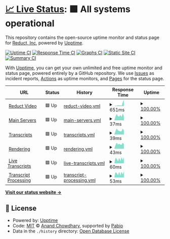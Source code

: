 # [📈 Live Status](https://reduct-inc.github.io/reduct-status): <!--live status--> **🟩 All systems operational**

This repository contains the open-source uptime monitor and status page for [Reduct, Inc](https://reduct-inc.github.io/reduct-status), powered by [Upptime](https://github.com/upptime/upptime).

[![Uptime CI](https://github.com/reduct-inc/reduct-status/workflows/Uptime%20CI/badge.svg)](https://github.com/reduct-inc/reduct-status/actions?query=workflow%3A%22Uptime+CI%22)
[![Response Time CI](https://github.com/reduct-inc/reduct-status/workflows/Response%20Time%20CI/badge.svg)](https://github.com/reduct-inc/reduct-status/actions?query=workflow%3A%22Response+Time+CI%22)
[![Graphs CI](https://github.com/reduct-inc/reduct-status/workflows/Graphs%20CI/badge.svg)](https://github.com/reduct-inc/reduct-status/actions?query=workflow%3A%22Graphs+CI%22)
[![Static Site CI](https://github.com/reduct-inc/reduct-status/workflows/Static%20Site%20CI/badge.svg)](https://github.com/reduct-inc/reduct-status/actions?query=workflow%3A%22Static+Site+CI%22)
[![Summary CI](https://github.com/reduct-inc/reduct-status/workflows/Summary%20CI/badge.svg)](https://github.com/reduct-inc/reduct-status/actions?query=workflow%3A%22Summary+CI%22)

With [Upptime](https://upptime.js.org), you can get your own unlimited and free uptime monitor and status page, powered entirely by a GitHub repository. We use [Issues](https://github.com/reduct-inc/reduct-status/issues) as incident reports, [Actions](https://github.com/reduct-inc/reduct-status/actions) as uptime monitors, and [Pages](https://reduct-inc.github.io/reduct-status) for the status page.

<!--start: status pages-->
<!-- This summary is generated by Upptime (https://github.com/upptime/upptime) -->
<!-- Do not edit this manually, your changes will be overwritten -->
<!-- prettier-ignore -->
| URL | Status | History | Response Time | Uptime |
| --- | ------ | ------- | ------------- | ------ |
| <img alt="" src="https://icons.duckduckgo.com/ip3/app.reduct.video.ico" height="13"> [Reduct Video](https://app.reduct.video) | 🟩 Up | [reduct-video.yml](https://github.com/reduct-inc/reduct-status/commits/HEAD/history/reduct-video.yml) | <details><summary><img alt="Response time graph" src="./graphs/reduct-video/response-time-week.png" height="20"> 651ms</summary><br><a href="https://status.reduct.video/history/reduct-video"><img alt="Response time 375" src="https://img.shields.io/endpoint?url=https%3A%2F%2Fraw.githubusercontent.com%2Freduct-inc%2Freduct-status%2FHEAD%2Fapi%2Freduct-video%2Fresponse-time.json"></a><br><a href="https://status.reduct.video/history/reduct-video"><img alt="24-hour response time 227" src="https://img.shields.io/endpoint?url=https%3A%2F%2Fraw.githubusercontent.com%2Freduct-inc%2Freduct-status%2FHEAD%2Fapi%2Freduct-video%2Fresponse-time-day.json"></a><br><a href="https://status.reduct.video/history/reduct-video"><img alt="7-day response time 651" src="https://img.shields.io/endpoint?url=https%3A%2F%2Fraw.githubusercontent.com%2Freduct-inc%2Freduct-status%2FHEAD%2Fapi%2Freduct-video%2Fresponse-time-week.json"></a><br><a href="https://status.reduct.video/history/reduct-video"><img alt="30-day response time 487" src="https://img.shields.io/endpoint?url=https%3A%2F%2Fraw.githubusercontent.com%2Freduct-inc%2Freduct-status%2FHEAD%2Fapi%2Freduct-video%2Fresponse-time-month.json"></a><br><a href="https://status.reduct.video/history/reduct-video"><img alt="1-year response time 375" src="https://img.shields.io/endpoint?url=https%3A%2F%2Fraw.githubusercontent.com%2Freduct-inc%2Freduct-status%2FHEAD%2Fapi%2Freduct-video%2Fresponse-time-year.json"></a></details> | <details><summary><a href="https://status.reduct.video/history/reduct-video">100.00%</a></summary><a href="https://status.reduct.video/history/reduct-video"><img alt="All-time uptime 100.00%" src="https://img.shields.io/endpoint?url=https%3A%2F%2Fraw.githubusercontent.com%2Freduct-inc%2Freduct-status%2FHEAD%2Fapi%2Freduct-video%2Fuptime.json"></a><br><a href="https://status.reduct.video/history/reduct-video"><img alt="24-hour uptime 100.00%" src="https://img.shields.io/endpoint?url=https%3A%2F%2Fraw.githubusercontent.com%2Freduct-inc%2Freduct-status%2FHEAD%2Fapi%2Freduct-video%2Fuptime-day.json"></a><br><a href="https://status.reduct.video/history/reduct-video"><img alt="7-day uptime 100.00%" src="https://img.shields.io/endpoint?url=https%3A%2F%2Fraw.githubusercontent.com%2Freduct-inc%2Freduct-status%2FHEAD%2Fapi%2Freduct-video%2Fuptime-week.json"></a><br><a href="https://status.reduct.video/history/reduct-video"><img alt="30-day uptime 99.98%" src="https://img.shields.io/endpoint?url=https%3A%2F%2Fraw.githubusercontent.com%2Freduct-inc%2Freduct-status%2FHEAD%2Fapi%2Freduct-video%2Fuptime-month.json"></a><br><a href="https://status.reduct.video/history/reduct-video"><img alt="1-year uptime 100.00%" src="https://img.shields.io/endpoint?url=https%3A%2F%2Fraw.githubusercontent.com%2Freduct-inc%2Freduct-status%2FHEAD%2Fapi%2Freduct-video%2Fuptime-year.json"></a></details>
| <img alt="" src="https://icons.duckduckgo.com/ip3/app.reduct.video.ico" height="13"> [Main Servers](https://app.reduct.video/x/status) | 🟩 Up | [main-servers.yml](https://github.com/reduct-inc/reduct-status/commits/HEAD/history/main-servers.yml) | <details><summary><img alt="Response time graph" src="./graphs/main-servers/response-time-week.png" height="20"> 37ms</summary><br><a href="https://status.reduct.video/history/main-servers"><img alt="Response time 82" src="https://img.shields.io/endpoint?url=https%3A%2F%2Fraw.githubusercontent.com%2Freduct-inc%2Freduct-status%2FHEAD%2Fapi%2Fmain-servers%2Fresponse-time.json"></a><br><a href="https://status.reduct.video/history/main-servers"><img alt="24-hour response time 35" src="https://img.shields.io/endpoint?url=https%3A%2F%2Fraw.githubusercontent.com%2Freduct-inc%2Freduct-status%2FHEAD%2Fapi%2Fmain-servers%2Fresponse-time-day.json"></a><br><a href="https://status.reduct.video/history/main-servers"><img alt="7-day response time 37" src="https://img.shields.io/endpoint?url=https%3A%2F%2Fraw.githubusercontent.com%2Freduct-inc%2Freduct-status%2FHEAD%2Fapi%2Fmain-servers%2Fresponse-time-week.json"></a><br><a href="https://status.reduct.video/history/main-servers"><img alt="30-day response time 124" src="https://img.shields.io/endpoint?url=https%3A%2F%2Fraw.githubusercontent.com%2Freduct-inc%2Freduct-status%2FHEAD%2Fapi%2Fmain-servers%2Fresponse-time-month.json"></a><br><a href="https://status.reduct.video/history/main-servers"><img alt="1-year response time 82" src="https://img.shields.io/endpoint?url=https%3A%2F%2Fraw.githubusercontent.com%2Freduct-inc%2Freduct-status%2FHEAD%2Fapi%2Fmain-servers%2Fresponse-time-year.json"></a></details> | <details><summary><a href="https://status.reduct.video/history/main-servers">100.00%</a></summary><a href="https://status.reduct.video/history/main-servers"><img alt="All-time uptime 99.93%" src="https://img.shields.io/endpoint?url=https%3A%2F%2Fraw.githubusercontent.com%2Freduct-inc%2Freduct-status%2FHEAD%2Fapi%2Fmain-servers%2Fuptime.json"></a><br><a href="https://status.reduct.video/history/main-servers"><img alt="24-hour uptime 100.00%" src="https://img.shields.io/endpoint?url=https%3A%2F%2Fraw.githubusercontent.com%2Freduct-inc%2Freduct-status%2FHEAD%2Fapi%2Fmain-servers%2Fuptime-day.json"></a><br><a href="https://status.reduct.video/history/main-servers"><img alt="7-day uptime 100.00%" src="https://img.shields.io/endpoint?url=https%3A%2F%2Fraw.githubusercontent.com%2Freduct-inc%2Freduct-status%2FHEAD%2Fapi%2Fmain-servers%2Fuptime-week.json"></a><br><a href="https://status.reduct.video/history/main-servers"><img alt="30-day uptime 99.80%" src="https://img.shields.io/endpoint?url=https%3A%2F%2Fraw.githubusercontent.com%2Freduct-inc%2Freduct-status%2FHEAD%2Fapi%2Fmain-servers%2Fuptime-month.json"></a><br><a href="https://status.reduct.video/history/main-servers"><img alt="1-year uptime 99.93%" src="https://img.shields.io/endpoint?url=https%3A%2F%2Fraw.githubusercontent.com%2Freduct-inc%2Freduct-status%2FHEAD%2Fapi%2Fmain-servers%2Fuptime-year.json"></a></details>
| <img alt="" src="https://icons.duckduckgo.com/ip3/app.reduct.video.ico" height="13"> [Transcripts](https://app.reduct.video/x/tsss/status) | 🟩 Up | [transcripts.yml](https://github.com/reduct-inc/reduct-status/commits/HEAD/history/transcripts.yml) | <details><summary><img alt="Response time graph" src="./graphs/transcripts/response-time-week.png" height="20"> 39ms</summary><br><a href="https://status.reduct.video/history/transcripts"><img alt="Response time 41" src="https://img.shields.io/endpoint?url=https%3A%2F%2Fraw.githubusercontent.com%2Freduct-inc%2Freduct-status%2FHEAD%2Fapi%2Ftranscripts%2Fresponse-time.json"></a><br><a href="https://status.reduct.video/history/transcripts"><img alt="24-hour response time 39" src="https://img.shields.io/endpoint?url=https%3A%2F%2Fraw.githubusercontent.com%2Freduct-inc%2Freduct-status%2FHEAD%2Fapi%2Ftranscripts%2Fresponse-time-day.json"></a><br><a href="https://status.reduct.video/history/transcripts"><img alt="7-day response time 39" src="https://img.shields.io/endpoint?url=https%3A%2F%2Fraw.githubusercontent.com%2Freduct-inc%2Freduct-status%2FHEAD%2Fapi%2Ftranscripts%2Fresponse-time-week.json"></a><br><a href="https://status.reduct.video/history/transcripts"><img alt="30-day response time 43" src="https://img.shields.io/endpoint?url=https%3A%2F%2Fraw.githubusercontent.com%2Freduct-inc%2Freduct-status%2FHEAD%2Fapi%2Ftranscripts%2Fresponse-time-month.json"></a><br><a href="https://status.reduct.video/history/transcripts"><img alt="1-year response time 41" src="https://img.shields.io/endpoint?url=https%3A%2F%2Fraw.githubusercontent.com%2Freduct-inc%2Freduct-status%2FHEAD%2Fapi%2Ftranscripts%2Fresponse-time-year.json"></a></details> | <details><summary><a href="https://status.reduct.video/history/transcripts">100.00%</a></summary><a href="https://status.reduct.video/history/transcripts"><img alt="All-time uptime 99.99%" src="https://img.shields.io/endpoint?url=https%3A%2F%2Fraw.githubusercontent.com%2Freduct-inc%2Freduct-status%2FHEAD%2Fapi%2Ftranscripts%2Fuptime.json"></a><br><a href="https://status.reduct.video/history/transcripts"><img alt="24-hour uptime 100.00%" src="https://img.shields.io/endpoint?url=https%3A%2F%2Fraw.githubusercontent.com%2Freduct-inc%2Freduct-status%2FHEAD%2Fapi%2Ftranscripts%2Fuptime-day.json"></a><br><a href="https://status.reduct.video/history/transcripts"><img alt="7-day uptime 100.00%" src="https://img.shields.io/endpoint?url=https%3A%2F%2Fraw.githubusercontent.com%2Freduct-inc%2Freduct-status%2FHEAD%2Fapi%2Ftranscripts%2Fuptime-week.json"></a><br><a href="https://status.reduct.video/history/transcripts"><img alt="30-day uptime 99.98%" src="https://img.shields.io/endpoint?url=https%3A%2F%2Fraw.githubusercontent.com%2Freduct-inc%2Freduct-status%2FHEAD%2Fapi%2Ftranscripts%2Fuptime-month.json"></a><br><a href="https://status.reduct.video/history/transcripts"><img alt="1-year uptime 99.99%" src="https://img.shields.io/endpoint?url=https%3A%2F%2Fraw.githubusercontent.com%2Freduct-inc%2Freduct-status%2FHEAD%2Fapi%2Ftranscripts%2Fuptime-year.json"></a></details>
| <img alt="" src="https://icons.duckduckgo.com/ip3/app.reduct.video.ico" height="13"> [Rendering](https://app.reduct.video/x/render/status) | 🟩 Up | [rendering.yml](https://github.com/reduct-inc/reduct-status/commits/HEAD/history/rendering.yml) | <details><summary><img alt="Response time graph" src="./graphs/rendering/response-time-week.png" height="20"> 43ms</summary><br><a href="https://status.reduct.video/history/rendering"><img alt="Response time 43" src="https://img.shields.io/endpoint?url=https%3A%2F%2Fraw.githubusercontent.com%2Freduct-inc%2Freduct-status%2FHEAD%2Fapi%2Frendering%2Fresponse-time.json"></a><br><a href="https://status.reduct.video/history/rendering"><img alt="24-hour response time 33" src="https://img.shields.io/endpoint?url=https%3A%2F%2Fraw.githubusercontent.com%2Freduct-inc%2Freduct-status%2FHEAD%2Fapi%2Frendering%2Fresponse-time-day.json"></a><br><a href="https://status.reduct.video/history/rendering"><img alt="7-day response time 43" src="https://img.shields.io/endpoint?url=https%3A%2F%2Fraw.githubusercontent.com%2Freduct-inc%2Freduct-status%2FHEAD%2Fapi%2Frendering%2Fresponse-time-week.json"></a><br><a href="https://status.reduct.video/history/rendering"><img alt="30-day response time 44" src="https://img.shields.io/endpoint?url=https%3A%2F%2Fraw.githubusercontent.com%2Freduct-inc%2Freduct-status%2FHEAD%2Fapi%2Frendering%2Fresponse-time-month.json"></a><br><a href="https://status.reduct.video/history/rendering"><img alt="1-year response time 43" src="https://img.shields.io/endpoint?url=https%3A%2F%2Fraw.githubusercontent.com%2Freduct-inc%2Freduct-status%2FHEAD%2Fapi%2Frendering%2Fresponse-time-year.json"></a></details> | <details><summary><a href="https://status.reduct.video/history/rendering">100.00%</a></summary><a href="https://status.reduct.video/history/rendering"><img alt="All-time uptime 99.99%" src="https://img.shields.io/endpoint?url=https%3A%2F%2Fraw.githubusercontent.com%2Freduct-inc%2Freduct-status%2FHEAD%2Fapi%2Frendering%2Fuptime.json"></a><br><a href="https://status.reduct.video/history/rendering"><img alt="24-hour uptime 100.00%" src="https://img.shields.io/endpoint?url=https%3A%2F%2Fraw.githubusercontent.com%2Freduct-inc%2Freduct-status%2FHEAD%2Fapi%2Frendering%2Fuptime-day.json"></a><br><a href="https://status.reduct.video/history/rendering"><img alt="7-day uptime 100.00%" src="https://img.shields.io/endpoint?url=https%3A%2F%2Fraw.githubusercontent.com%2Freduct-inc%2Freduct-status%2FHEAD%2Fapi%2Frendering%2Fuptime-week.json"></a><br><a href="https://status.reduct.video/history/rendering"><img alt="30-day uptime 99.98%" src="https://img.shields.io/endpoint?url=https%3A%2F%2Fraw.githubusercontent.com%2Freduct-inc%2Freduct-status%2FHEAD%2Fapi%2Frendering%2Fuptime-month.json"></a><br><a href="https://status.reduct.video/history/rendering"><img alt="1-year uptime 99.99%" src="https://img.shields.io/endpoint?url=https%3A%2F%2Fraw.githubusercontent.com%2Freduct-inc%2Freduct-status%2FHEAD%2Fapi%2Frendering%2Fuptime-year.json"></a></details>
| <img alt="" src="https://icons.duckduckgo.com/ip3/app.reduct.video.ico" height="13"> [Live Transcripts](https://app.reduct.video/x/live-transcription/status) | 🟩 Up | [live-transcripts.yml](https://github.com/reduct-inc/reduct-status/commits/HEAD/history/live-transcripts.yml) | <details><summary><img alt="Response time graph" src="./graphs/live-transcripts/response-time-week.png" height="20"> 60ms</summary><br><a href="https://status.reduct.video/history/live-transcripts"><img alt="Response time 70" src="https://img.shields.io/endpoint?url=https%3A%2F%2Fraw.githubusercontent.com%2Freduct-inc%2Freduct-status%2FHEAD%2Fapi%2Flive-transcripts%2Fresponse-time.json"></a><br><a href="https://status.reduct.video/history/live-transcripts"><img alt="24-hour response time 70" src="https://img.shields.io/endpoint?url=https%3A%2F%2Fraw.githubusercontent.com%2Freduct-inc%2Freduct-status%2FHEAD%2Fapi%2Flive-transcripts%2Fresponse-time-day.json"></a><br><a href="https://status.reduct.video/history/live-transcripts"><img alt="7-day response time 60" src="https://img.shields.io/endpoint?url=https%3A%2F%2Fraw.githubusercontent.com%2Freduct-inc%2Freduct-status%2FHEAD%2Fapi%2Flive-transcripts%2Fresponse-time-week.json"></a><br><a href="https://status.reduct.video/history/live-transcripts"><img alt="30-day response time 69" src="https://img.shields.io/endpoint?url=https%3A%2F%2Fraw.githubusercontent.com%2Freduct-inc%2Freduct-status%2FHEAD%2Fapi%2Flive-transcripts%2Fresponse-time-month.json"></a><br><a href="https://status.reduct.video/history/live-transcripts"><img alt="1-year response time 70" src="https://img.shields.io/endpoint?url=https%3A%2F%2Fraw.githubusercontent.com%2Freduct-inc%2Freduct-status%2FHEAD%2Fapi%2Flive-transcripts%2Fresponse-time-year.json"></a></details> | <details><summary><a href="https://status.reduct.video/history/live-transcripts">100.00%</a></summary><a href="https://status.reduct.video/history/live-transcripts"><img alt="All-time uptime 99.99%" src="https://img.shields.io/endpoint?url=https%3A%2F%2Fraw.githubusercontent.com%2Freduct-inc%2Freduct-status%2FHEAD%2Fapi%2Flive-transcripts%2Fuptime.json"></a><br><a href="https://status.reduct.video/history/live-transcripts"><img alt="24-hour uptime 100.00%" src="https://img.shields.io/endpoint?url=https%3A%2F%2Fraw.githubusercontent.com%2Freduct-inc%2Freduct-status%2FHEAD%2Fapi%2Flive-transcripts%2Fuptime-day.json"></a><br><a href="https://status.reduct.video/history/live-transcripts"><img alt="7-day uptime 100.00%" src="https://img.shields.io/endpoint?url=https%3A%2F%2Fraw.githubusercontent.com%2Freduct-inc%2Freduct-status%2FHEAD%2Fapi%2Flive-transcripts%2Fuptime-week.json"></a><br><a href="https://status.reduct.video/history/live-transcripts"><img alt="30-day uptime 99.99%" src="https://img.shields.io/endpoint?url=https%3A%2F%2Fraw.githubusercontent.com%2Freduct-inc%2Freduct-status%2FHEAD%2Fapi%2Flive-transcripts%2Fuptime-month.json"></a><br><a href="https://status.reduct.video/history/live-transcripts"><img alt="1-year uptime 99.99%" src="https://img.shields.io/endpoint?url=https%3A%2F%2Fraw.githubusercontent.com%2Freduct-inc%2Freduct-status%2FHEAD%2Fapi%2Flive-transcripts%2Fuptime-year.json"></a></details>
| <img alt="" src="https://icons.duckduckgo.com/ip3/app.reduct.video.ico" height="13"> [Transcript Processing](https://app.reduct.video/x/whisper/status) | 🟩 Up | [transcript-processing.yml](https://github.com/reduct-inc/reduct-status/commits/HEAD/history/transcript-processing.yml) | <details><summary><img alt="Response time graph" src="./graphs/transcript-processing/response-time-week.png" height="20"> 53ms</summary><br><a href="https://status.reduct.video/history/transcript-processing"><img alt="Response time 55" src="https://img.shields.io/endpoint?url=https%3A%2F%2Fraw.githubusercontent.com%2Freduct-inc%2Freduct-status%2FHEAD%2Fapi%2Ftranscript-processing%2Fresponse-time.json"></a><br><a href="https://status.reduct.video/history/transcript-processing"><img alt="24-hour response time 67" src="https://img.shields.io/endpoint?url=https%3A%2F%2Fraw.githubusercontent.com%2Freduct-inc%2Freduct-status%2FHEAD%2Fapi%2Ftranscript-processing%2Fresponse-time-day.json"></a><br><a href="https://status.reduct.video/history/transcript-processing"><img alt="7-day response time 53" src="https://img.shields.io/endpoint?url=https%3A%2F%2Fraw.githubusercontent.com%2Freduct-inc%2Freduct-status%2FHEAD%2Fapi%2Ftranscript-processing%2Fresponse-time-week.json"></a><br><a href="https://status.reduct.video/history/transcript-processing"><img alt="30-day response time 55" src="https://img.shields.io/endpoint?url=https%3A%2F%2Fraw.githubusercontent.com%2Freduct-inc%2Freduct-status%2FHEAD%2Fapi%2Ftranscript-processing%2Fresponse-time-month.json"></a><br><a href="https://status.reduct.video/history/transcript-processing"><img alt="1-year response time 55" src="https://img.shields.io/endpoint?url=https%3A%2F%2Fraw.githubusercontent.com%2Freduct-inc%2Freduct-status%2FHEAD%2Fapi%2Ftranscript-processing%2Fresponse-time-year.json"></a></details> | <details><summary><a href="https://status.reduct.video/history/transcript-processing">100.00%</a></summary><a href="https://status.reduct.video/history/transcript-processing"><img alt="All-time uptime 100.00%" src="https://img.shields.io/endpoint?url=https%3A%2F%2Fraw.githubusercontent.com%2Freduct-inc%2Freduct-status%2FHEAD%2Fapi%2Ftranscript-processing%2Fuptime.json"></a><br><a href="https://status.reduct.video/history/transcript-processing"><img alt="24-hour uptime 100.00%" src="https://img.shields.io/endpoint?url=https%3A%2F%2Fraw.githubusercontent.com%2Freduct-inc%2Freduct-status%2FHEAD%2Fapi%2Ftranscript-processing%2Fuptime-day.json"></a><br><a href="https://status.reduct.video/history/transcript-processing"><img alt="7-day uptime 100.00%" src="https://img.shields.io/endpoint?url=https%3A%2F%2Fraw.githubusercontent.com%2Freduct-inc%2Freduct-status%2FHEAD%2Fapi%2Ftranscript-processing%2Fuptime-week.json"></a><br><a href="https://status.reduct.video/history/transcript-processing"><img alt="30-day uptime 100.00%" src="https://img.shields.io/endpoint?url=https%3A%2F%2Fraw.githubusercontent.com%2Freduct-inc%2Freduct-status%2FHEAD%2Fapi%2Ftranscript-processing%2Fuptime-month.json"></a><br><a href="https://status.reduct.video/history/transcript-processing"><img alt="1-year uptime 100.00%" src="https://img.shields.io/endpoint?url=https%3A%2F%2Fraw.githubusercontent.com%2Freduct-inc%2Freduct-status%2FHEAD%2Fapi%2Ftranscript-processing%2Fuptime-year.json"></a></details>

<!--end: status pages-->

[**Visit our status website →**](https://reduct-inc.github.io/reduct-status)

## 📄 License

- Powered by: [Upptime](https://github.com/upptime/upptime)
- Code: [MIT](./LICENSE) © [Anand Chowdhary](https://anandchowdhary.com), supported by [Pabio](https://pabio.com)
- Data in the `./history` directory: [Open Database License](https://opendatacommons.org/licenses/odbl/1-0/)
